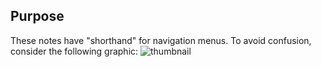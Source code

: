 ## Purpose

These notes have "shorthand" for navigation menus. To avoid confusion, consider the following graphic:
![thumbnail](../main/PVE-Legend-thumb.png "Click to embiggen")
